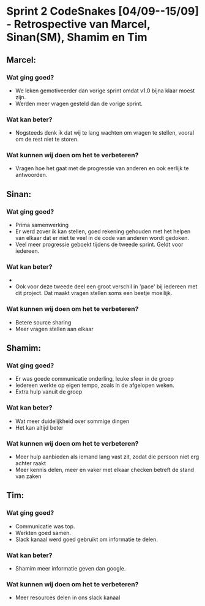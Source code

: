 # Sprint 2 CodeSnakes [04/09--15/09] - Retrospective van Marcel, Sinan(SM), Shamim en Tim

## Marcel:

### Wat ging goed?

- We leken gemotiveerder dan vorige sprint omdat v1.0 bijna klaar moest zijn.
- Werden meer vragen gesteld dan de vorige sprint.


### Wat kan beter?

 - Nogsteeds denk ik dat wij te lang wachten om vragen te stellen, vooral om de rest niet te storen.

### Wat kunnen wij doen om het te verbeteren?

 - Vragen hoe het gaat met de progressie van anderen en ook eerlijk te antwoorden.

## Sinan:

### Wat ging goed?

- Prima samenwerking
- Er werd zover ik kan stellen, goed rekening gehouden met het helpen van elkaar dat er niet te veel in de code van anderen wordt gedoken.
- Veel meer progressie geboekt tijdens de tweede sprint. Geldt voor iedereen.

### Wat kan beter?

- 
- Ook voor deze tweede deel een groot verschil in 'pace' bij iedereen met dit project. Dat maakt vragen stellen soms een beetje moeilijk.

### Wat kunnen wij doen om het te verbeteren?

- Betere source sharing
- Meer vragen stellen aan elkaar


## Shamim:

### Wat ging goed?
- Er was goede communicatie onderling, leuke sfeer in de groep
- Iedereen werkte op eigen tempo, zoals in de afgelopen weken.
- Extra hulp vanuit de groep


### Wat kan beter?
- Wat meer duidelijkheid over sommige dingen
- Het kan altijd beter

### Wat kunnen wij doen om het te verbeteren?
- Meer hulp aanbieden als iemand lang vast zit, zodat die persoon niet erg achter raakt
- Meer kennis delen, meer en vaker met elkaar checken betreft de stand van zaken


## Tim:

### Wat ging goed?
- Communicatie was top.
- Werkten goed samen.
- Slack kanaal werd goed gebruikt om informatie te delen.


### Wat kan beter?
- Shamim meer informatie geven dan google.

### Wat kunnen wij doen om het te verbeteren?
- Meer resources delen in ons slack kanaal

